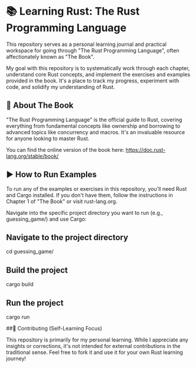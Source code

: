 # 📚 Learning Rust: The Rust Programming Language

This repository serves as a personal learning journal and practical workspace for going through "The Rust Programming Language", often affectionately known as "The Book".

My goal with this repository is to systematically work through each chapter, understand core Rust concepts, and implement the exercises and examples provided in the book. It's a place to track my progress, experiment with code, and solidify my understanding of Rust.

## 📖 About The Book

"The Rust Programming Language" is the official guide to Rust, covering everything from fundamental concepts like ownership and borrowing to advanced topics like concurrency and macros. It's an invaluable resource for anyone looking to master Rust.

You can find the online version of the book here: https://doc.rust-lang.org/stable/book/

## ▶️ How to Run Examples

To run any of the examples or exercises in this repository, you'll need Rust and Cargo installed. If you don't have them, follow the instructions in Chapter 1 of "The Book" or visit rust-lang.org.

Navigate into the specific project directory you want to run (e.g., guessing_game/) and use Cargo:

## Navigate to the project directory
cd guessing_game/

## Build the project
cargo build

## Run the project
cargo run


##🤝 Contributing (Self-Learning Focus)

This repository is primarily for my personal learning. While I appreciate any insights or corrections, it's not intended for external contributions in the traditional sense. Feel free to fork it and use it for your own Rust learning journey!
